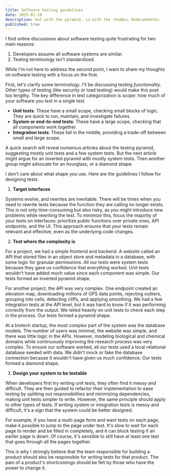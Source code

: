 ```yaml
---
title: Software testing guidelines
date: 2025-01-16
description: Out with the pyramid, in with the rhombic dodecahedron.
published: true
---
```


I find online discussions about software testing quite frustrating for two main reasons:

1. Developers assume all software systems are similar.
2. Testing terminology isn't standardized.

While I'm not here to address the second point, I want to share my thoughts on software testing with a focus on the first.

First, let's clarify some terminology. I'll be discussing testing _functionality_. Other types of testing (like security or load testing) would make this post too lengthy. The key difference in test categorization is _scope_: how much of your software you test in a single test.

- **Unit tests**: These have a small scope, checking small blocks of logic. They are quick to run, maintain, and investigate failures.
- **System or end-to-end tests**: These have a large scope, checking that all components work together.
- **Integration tests**: These fall in the middle, providing a trade-off between small and large scope.

A quick search will reveal numerous articles about the testing pyramid, suggesting mostly unit tests and a few system tests. But the next article might argue for an inverted pyramid with mostly system tests. Then another group might advocate for an hourglass, or a diamond shape.

I don't care about what shape you use. Here are the guidelines I follow for designing tests:

1. **Target interfaces**

  Systems evolve, and rewrites are inevitable. There will be times when you need to rewrite tests because the function they are calling no longer exists. This is not only time-consuming but also risky, as you might introduce new problems while rewriting the test. To minimize this, focus the majority of your tests on interfaces: prioritize public functions over private ones, API endpoints, and the UI. This approach ensures that your tests remain relevant and effective, even as the underlying code changes.

2. **Test where the complexity is**

  For a project, we had a simple frontend and backend. A website called an API that stored files in an object store and metadata in a database, with some logic for granular permissions. All our tests were system tests because they gave us confidence that everything worked. Unit tests wouldn't have added much value since each component was simple. Our tests formed an inverted pyramid shape.
   
  For another project, the API was very complex. One endpoint created an elevation map, downloading millions of GPS data points, rejecting outliers, grouping into cells, detecting cliffs, and applying smoothing. We had a few integration tests at the API level, but it was hard to know if it was performing correctly from the output. We relied heavily on unit tests to check each step in the process. Our tests formed a pyramid shape.
   
  At a biotech startup, the most complex part of the system was the database models. The number of users was minimal, the website was simple, and there was little logic in the APIs. However, modeling biological and chemical domains while continuously improving the research process was very complex. To ensure our software worked, all our tests used a local relational database seeded with data. We didn't mock or fake the database connection because it wouldn't have given us much confidence. Our tests formed a diamond shape.

3. **Design your system to be testable**

  When developers first try writing unit tests, they often find it messy and difficult. They are then guided to refactor their implementation to ease testing by splitting out responsibilities and minimizing dependencies, making unit tests simpler to write. However, the same principle should apply to other types of tests. If writing system or integration tests is messy and difficult, it's a sign that the system could be better designed.

  For example, if you have a multi-page form and want tests on each page, make it possible to jump to the page under test. It's slow to wait for each page to render and be filled in completely, and it can block testing if an earlier page is down. Of course, it's sensible to still have at least one test that goes through all the pages together.

This is why I strongly believe that the team responsible for building a product should also be responsible for writing tests for that product. The pain of a product's shortcomings should be felt by those who have the power to change it.
